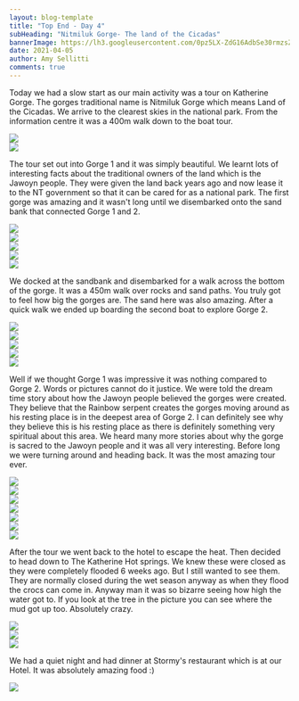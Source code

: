 ```yaml
---
layout: blog-template
title: "Top End - Day 4"
subHeading: "Nitmiluk Gorge- The land of the Cicadas"
bannerImage: https://lh3.googleusercontent.com/0pz5LX-ZdG16AdbSe30rmzsZ8rx5PHY5e1iHhNcGq4DCWqqmaSbVpm41c-CSokAdJhugTS9PDXJy-SKfkF2__nR2iKSlNp9A9ICHpiKR2WfYnqnrA4za9u_GLWn_S7lRiVmidh4SCWs=w2400
date: 2021-04-05
author: Amy Sellitti
comments: true
---
```


Today we had a slow start as our main activity was a tour on Katherine Gorge. The gorges traditional name is Nitmiluk Gorge which means Land of the Cicadas. We arrive to the clearest skies in the national park. From the information centre it was a 400m walk down to the boat tour. 

<div class="center-image"><img src="https://lh3.googleusercontent.com/HnN-QznDeGIDQGqVHTkTNXM0p-FOHdcx5mFaFDQr9MejneH_MN4YXkTA5rTFUBfK9YHSZnAaCGDA8np7EdGke0lN5oIeRUUYCqEdJ2ePp0xWSJpf14Xp_uT9RxrfW0DVukgqvq22Z3U=w2400" /></div>
<div class="center-image"><img src="https://lh3.googleusercontent.com/8t_3OHBKAI9zNRvO1pcA6QkVW3h1GhXsA4FIe9dvTm4ffGNB1DjqVzmwk0k8Qu2g9bjUZ_H1IHoRyaHjbtXn1lHtoeWBQhkpzNYyh-dde7A6AVzNcEBFQtW-lNHu5w8Gt9kaYt9TrFA=w2400" /></div>

The tour set out into Gorge 1 and it was simply beautiful. We learnt lots of interesting facts about the traditional owners of the land which is the Jawoyn people. They were given the land back years ago and now lease it to the NT government so that it can be cared for as a national park. The first gorge was amazing and it wasn't long until we disembarked onto the sand bank that connected Gorge 1 and 2. 

<div class="center-image"><img src="https://lh3.googleusercontent.com/PEDi6MQydRXCsXAD220-pju8ZnVaAxDLsyTR1lTy3YgZH5q5xTn8uoDAJAPdDw0Io3u_fsWP57_sOG4n53DmQoEZUGhTwzFjJTbdrKplOinnaYgUhesqylIbo8Um9JfRQvMx1kSwQsM=w2400" /></div>
<div class="center-image"><img src="https://lh3.googleusercontent.com/Ja9fqOf_ASb6bsCqgUKNWtRSJiTF5SZOhUMsmb1QhdqGt82NT-6n9MlqbtTKREXheQHtdye_j8HfFk0tUUJ2ovolFn7v-TTaRHZp9dfyGh60tVk3lBQQnNwIXVcJoxKmn80XYS_-7nk=w2400" /></div>
<div class="center-image"><img src="https://lh3.googleusercontent.com/_vCOULMEVLMLMVfwEUFUqw4nWLlmsTlF-pa-IHuhrcGJrA6-TwASXfSv2CrRMSHR7B2CfDfQTVmerc9MpIOHNN3AJzASC7igFDE9mLcv95NmkTmZVsm5EUOvLIobCtdas53C7cs6cGU=w2400" /></div>
<div class="center-image"><img src="https://lh3.googleusercontent.com/xglo2sRn1mi7L5spem_qyM2Ik1UYCOUXtf5zHqkDinq2eBaAcbUYkF2QaMkrzzIXv6vNeDw9qH8PFuztEccSVXl7KJTSCI-9_Dy1xXT1d29wdNiRT2Yhe3-IY07WTvih0SFqnCTWKVk=w2400" /></div>
<div class="center-image"><img src="https://lh3.googleusercontent.com/8alMPQT0crbgy0QT9F-KNFqFQuvzqAlUpUHznWj3kZd9Jhsdz2KzpujgwNLA8VJg1tQw3GkYTdiFHGYj4Ad4olIywkbWYUnEGDbrqK8IzH7l0OJEqBsn2XwbLivlXri6fklA8hIptnw=w2400" /></div>

We docked at the sandbank and disembarked for a walk across the bottom of the gorge. It was a 450m walk over rocks and sand paths. You truly got to feel how big the gorges are. The sand here was also amazing. After a quick walk we ended up boarding the second boat to explore Gorge 2. 

<div class="center-image"><img src="https://lh3.googleusercontent.com/UEG52DN_ia3Pep3urG35nKKpCP__VJNUk9QpsXIhCZ1sLGObwsYBDax1mUfUS_XRZTGK0XSP3MdwIWrTvH2dWrObGHKUbjX4MQK6gKA4TimJgk5HQjjAvckSoeo_PXZN3pWNi_K_yY4=w2400" /></div>
<div class="center-image"><img src="https://lh3.googleusercontent.com/5cQrAbk1rW4tdvwasCraz2iJHZi_sjvNARpv1RE21ctUBwfK7_j6KbKjmqktrkTVDRwSIC3e3ekfhzZZFZdl9bjVtlGepZNPhtmL7KddO3ozViFaNkRrNfYCy7SId9kwRggqwbN0Lus=w2400" /></div>
<div class="center-image"><img src="https://lh3.googleusercontent.com/t2VDnU6fLzCstLd9Cx_-ZHPmkDGsmAY2ZLp5tP-ELs7gQcXtM8M4BQELr2PMfURdXfZLQN54b0uHROSb7uq8LftKZqNk53O8GfS69RUaczA-81x97EXmjXp0302qu-XFX7eqsA-9rEw=w2400" /></div>
<div class="center-image"><img src="https://lh3.googleusercontent.com/vcUwv0UJlexrxLeYS1p9vVWDVgpsQNJzAbosixl84N0lZrtFhGlpCpmk03_ZriVuglfKAMSFqXzGNQYuGqafDti0caltiJ9dE8jL_VRJIHBW-ZrboloUI4QDYJk_G0oUukohcp1M8i4=w2400" /></div>
<div class="center-image"><img src="https://lh3.googleusercontent.com/YzIDICnajcJwYDyr2mf7-wW3DpoXIRSNOnmkB6oIenpHQfULZC2kEYm6Rj6U0BOIxRKKsYoWOvcLCoOU5mQ5LS4qXPL9I2_6qteilEoIXicCu1N7ikTNazYGRr5ewwSPqEc73jo6TuU=w2400" /></div>

Well if we thought Gorge 1 was impressive it was nothing compared to Gorge 2. Words or pictures cannot do it justice. We were told the dream time story about how the Jawoyn people believed the gorges were created. They believe that the Rainbow serpent creates the gorges moving around as his resting place is in the deepest area of Gorge 2. I can definitely see why they believe this is his resting place as there is definitely something very spiritual about this area. We heard many more stories about why the gorge is sacred to the Jawoyn people and it was all very interesting. Before long we were turning around and heading back. It was the most amazing tour ever.

<div class="center-image"><img src="https://lh3.googleusercontent.com/2eViZQiPH5XTa07cYfo7x3CtQnir8C8769sygExBtBs28IP559mm0JHWQqzcIHaR8Y8WtHRkiykzilvN_lPHV1_wxr4MrrDBNBb4G9ZWXfZlwZIpIedoxQpgSHpRR_FL5d0J4ytb9BU=w2400" /></div>
<div class="center-image"><img src="https://lh3.googleusercontent.com/shTnJFxL9t5MpYnrP6jXz2rqrwAzBWQzjDreTklASuHSnrfU1-S5dJ8piIBfBxi1ASqqGkN5GAiXPkkdDElNNqtwTDYBMgjdk_kfLfkvEDeQ2Nb4-53b9YEqciI8jydMIflxzGT3OD8=w2400" /></div>
<div class="center-image"><img src="https://lh3.googleusercontent.com/DMk-uj-yQwP0tYDUcv3zQw8FlD9ZERG2hTs3aglfww7XnAWZxAUSuAvkTyQ04-X2MqKmiXLRjSs6_fVZDeG0oExVzNcmYVgAW4aOsiN_56wUBx04M00P_0OJOq4-sKy4FAByeH9W_AI=w2400" /></div>
<div class="center-image"><img src="https://lh3.googleusercontent.com/tW_g-Fn9vAf3N-YnHJFSkVSd1u0gOLkCETX5jeGhiE1hYDzsqPlOptAFjkWUwNZuGUL5-jXS176uihw2VkvfnpNo6rJ3G8dLm8hVwH-_LETp06CnlHRwf9conQRXFFS1ghgEmDURQso=w2400" /></div>
<div class="center-image"><img src="https://lh3.googleusercontent.com/m397iqQbV_WhOFQcTvwMLHApHdkNqS5evvMNWm4XD5KYCNyODO2BgUZMwpicIDtiaNSyYU2-eSDC5yuZkWXzIB3pZsZfanT_IPsvqZU2rrp9SzjA_p1JioBrml2te_ET-dN9zK13Rn4=w2400" /></div>
<div class="center-image"><img src="https://lh3.googleusercontent.com/BYIPeDJK9UqwGF4nRtgbKVKsK-0WQxPP6k5K_Rp7bwr0NXrOq5uHgfzPAEogsKACHf9-0MLhFOmCZM3f7Wt6mBs2L3uURch_T7NDCCdXnnF0y8cG06ZpFI8OxLtsnZarlP72zwsZqrA=w2400" /></div>
<div class="center-image"><img src="https://lh3.googleusercontent.com/qDGeHWUUr5aG67MiTmo2UkBTTnXUAf5nEkOCjWNLi_o90WnO5pBtaRUuvXuuFaZyaqaBViPxypW-mHtFKttjp0XRZgFYcJc6ohn2CC_dkngH5eWjg-RGx6Qincd_PvixCk7PtkZyULY=w2400" /></div>

After the tour we went back to the hotel to escape the heat. Then decided to head down to The Katherine Hot springs. We knew these were closed as they were completely flooded 6 weeks ago. But I still wanted to see them. They are normally closed during the wet season anyway as when they flood the crocs can come in. Anyway man it was so bizarre seeing how high the water got to. If you look at the tree in the picture you can see where the mud got up too. Absolutely crazy.

<div class="center-image"><img src="https://lh3.googleusercontent.com/fOk3vNMe5XC64UEmUPGXlENXMQVhWBQNLanDC47jpy_qb3Rcqxd5LeFG7AaDIy6zDfluMqqD8hLze1BNCMHPlrIt2m9L_eeiE9FtdNS6Fk-vxeMXC51Zs4INk6r1aROwZKKwR9BEmR0=w2400" /></div>
<div class="center-image"><img src="https://lh3.googleusercontent.com/VhD37ijpNihlNGFvOygA48cFLELDigq9ac5V-IjqLuocxA7NqfAgOrDc_t5Y8MU8teQh3K0zA8whG9kIA_G3E6w70Qf3ebeUuh6JcIBCa38DKIupbtoIMFpHbi5LGj5IImWuSK7KR4k=w2400" /></div>
<div class="center-image"><img src="https://lh3.googleusercontent.com/tFXdXfO3V_oWyAZPozNaN7JEcGvpHnGRjAH2JdndnPek52rJKlYMMOTHhjDvZlNnErdeM09PjP2OYAYaGpmlJfvdNHUfyaqFsH7YeuuooUONtW0vMXe7DBun75DByqYGUcA22iCCf6o=w2400" /></div>


We had a quiet night and had dinner at Stormy's restaurant which is at our Hotel. It was absolutely amazing food :)
<div class="center-image"><img src="https://lh3.googleusercontent.com/4M1NMMXV-hhOT6Xsxmd24ixX9JQfHozQu15fOEV_eSrxwrgivnOCMjtHQTMLdSrC6J40fVmXeogqXpWKRnYq5T-vnVu0NtlxI3kdJ8ReZtO7x6CR_0ax2xoExIMgD7d-l4pnATls7Bo=w2400" /></div>
